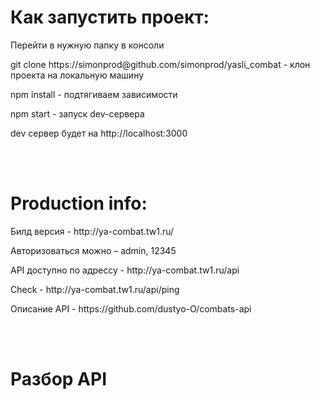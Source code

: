 <h1>Как запустить проект:</h1>
<p>Перейти в нужную папку в консоли</p>
<p>git clone https://simonprod@github.com/simonprod/yasli_combat - клон проекта на локальную машину</p>
<p>npm install - подтягиваем зависимости</p>
<p>npm start - запуск dev-сервера</p>
<p>dev сервер будет на http://localhost:3000</p>
<br><br>

<h1>Production info:</h1>
<p>Билд версия - http://ya-combat.tw1.ru/</p>
<p>Авторизоваться можно – admin, 12345</p>
<p>API доступно по адрессу - http://ya-combat.tw1.ru/api</p>
<p>Check - http://ya-combat.tw1.ru/api/ping</p>
<p>Описание API - https://github.com/dustyo-O/combats-api</p>
<br><br>

<h1>Разбор API</h1>
